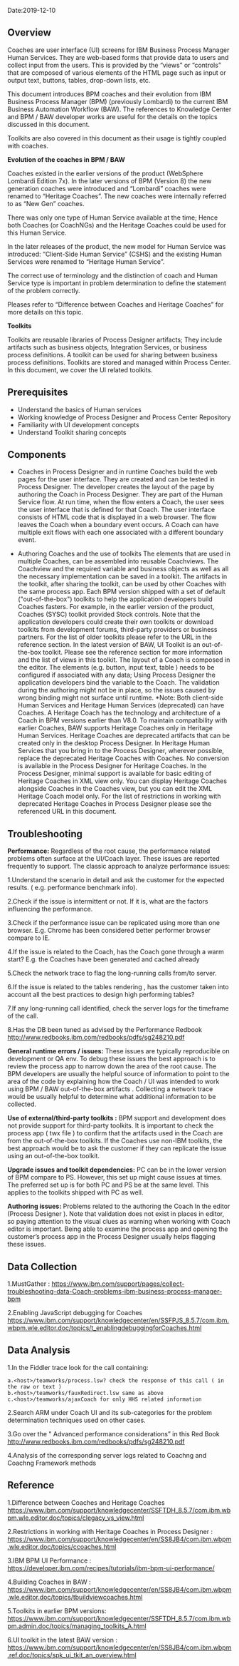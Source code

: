 Date:2019-12-10

## Overview

Coaches are user interface (UI) screens for IBM Business Process Manager Human Services. They are web-based forms that provide data to users and collect input from the users. This is provided by the “views” or “controls” that are composed of various elements of the HTML page such as input or output text, buttons, tables, drop-down lists, etc.

This document introduces BPM coaches and their evolution from IBM Business Process Manager (BPM) (previously Lombardi) to the current IBM Business Automation Workflow (BAW). The references to Knowledge Center and BPM / BAW developer works are useful for the details on the topics discussed in this document.

Toolkits are also covered in this document as their usage is tightly coupled with coaches.

**Evolution of the coaches in BPM / BAW**

Coaches existed in the earlier versions of the product (WebSphere Lombardi Edition 7x). In the later versions of BPM (Version 8) the new generation coaches were introduced and “Lombardi” coaches were renamed to “Heritage Coaches”.  The new coaches were internally referred to as “New Gen” coaches.

There was only one type of Human Service available at the time; Hence both Coaches (or CoachNGs) and the Heritage Coaches could be used for this Human Service. 

In the later releases of the product, the new model for Human Service was introduced: “Client-Side Human Service” (CSHS) and the existing Human Services were renamed to “Heritage Human Service”.

The correct use of terminology and the distinction of coach and Human Service type is important in problem determination to define the statement of the problem correctly.

Pleases refer to “Difference between Coaches and Heritage Coaches” for more details on this topic.

**Toolkits**

Toolkits are reusable libraries of Process Designer artifacts; They include artifacts such as business objects, Integration Services, or business process definitions. A toolkit can be used for sharing between business process definitions. Toolkits are stored and managed within Process Center. In this document, we cover the UI related toolkits.

## Prerequisites

* Understand the basics of Human services
* Working knowledge of Process Designer and Process Center Repository
* Familiarity with UI development concepts
* Understand Toolkit sharing concepts

## Components

* Coaches in Process Designer and in runtime
Coaches build the web pages for the user interface. They are created and can be tested in Process Designer. The developer creates the layout of the page by authoring the Coach in Process Designer.
They are part of the Human Service flow. At run time, when the flow enters a Coach, the user sees the user interface that is defined for that Coach. The user interface consists of HTML code that is displayed in a web browser. The flow leaves the Coach when a boundary event occurs. A Coach can have multiple exit flows with each one associated with a different boundary event.

* Authoring Coaches and the use of toolkits
The elements that are used in multiple Coaches, can be assembled into reusable Coachviews. The Coachview and the required variable and business objects as well as all the necessary implementation can be saved in a toolkit. The artifacts in the toolkit, after sharing the toolkit, can be used by other Coaches with the same process app.
Each BPM version shipped with a set of default ("out-of-the-box") toolkits to help the application developers build Coaches fasters.
For example, in the earlier version of the product, Coaches (SYSC) toolkit provided Stock controls. Note that the application developers could create their own toolkits or download toolkits from development forums, third-party providers or business partners. For the list of older toolkits please refer to the URL in the reference section.
In the latest version of BAW, UI Toolkit is an out-of-the-box toolkit. Please see the reference section for more information and the list of views in this toolkit.
The layout of a Coach is composed in the editor. The elements (e.g. button, input text, table ) needs to be configured if associated with any data; Using Process Designer the application developers bind the variable to the Coach. The validation during the authoring might not be in place, so the issues caused by wrong binding might not surface until runtime.
 *Note: Both client-side Human Services and Heritage Human Services (deprecated) can have Coaches. A Heritage Coach has the technology and architecture of a Coach in BPM versions earlier than V8.0. To maintain compatibility with earlier Coaches, BAW supports Heritage Coaches only in Heritage Human Services.
Heritage Coaches are deprecated artifacts that can be created only in the desktop Process Designer. In Heritage Human Services that you bring in to the Process Designer, wherever possible, replace the deprecated Heritage Coaches with Coaches. No conversion is available in the Process Designer for Heritage Coaches.
In the Process Designer, minimal support is available for basic editing of Heritage Coaches in XML view only. You can display Heritage Coaches alongside Coaches in the Coaches view, but you can edit the XML Heritage Coach model only.
For the list of restrictions in working with deprecated Heritage Coaches in Process Designer please see the referenced URL in this document.

## Troubleshooting

**Performance:** Regardless of the root cause, the performance related problems often surface at the UI/Coach layer. These issues are reported frequently to support.
The classic approach to analyze performance issues:

1.Understand the scenario in detail and ask the customer for the expected results. ( e.g. performance benchmark info). 

2.Check if the issue is intermittent or not. If it is, what are the factors influencing the performance.

3.Check if the performance issue can be replicated using more than one browser. E.g. Chrome has been considered better performer browser compare to IE.

4.If the issue is related to the Coach, has the Coach gone through a warm start? E.g. the Coaches have been generated and cached already

5.Check the network trace to flag the long-running calls from/to server.

6.If the issue is related to the tables rendering , has the customer taken into account all the best practices to design high performing tables?

7.If any long-running call identified, check the server logs for the timeframe of the call.

8.Has the DB been tuned as advised by the Performance Redbook http://www.redbooks.ibm.com/redbooks/pdfs/sg248210.pdf

**General runtime errors / issues:** These issues are typically reproducible on development or QA env. To debug these issues the best approach is to review the process app to narrow down the area of the root cause. The BPM developers are usually the helpful source of information to point to the area of the code by explaining how the Coach / UI was intended to work using BPM / BAW out-of-the-box artifacts . Collecting  a network trace would be usually helpful to determine what additional information to be collected. 

**Use of external/third-party toolkits :** BPM support and development does not provide support for third-party toolkits. It is important to check the process app ( twx file ) to confirm that the artifacts used in the Coach are from the out-of-the-box toolkits. If the Coaches use non-IBM toolkits, the best approach would be to ask the customer if they can replicate the issue using an out-of-the-box toolkit. 

**Upgrade issues and toolkit dependencies:** PC can be in the lower version of BPM compare to PS. However, this set up might cause issues at times. The preferred set up is for both PC and PS be at the same level. This applies to the toolkits shipped with PC as well. 

**Authoring issues:** Problems related to the authoring the Coach In the editor (Process Designer ). Note that validation does not exist in places in editor, so paying attention to the visual clues as warning when working with Coach editor is important. Being able to examine the process app and opening the customer’s process app in the Process Designer usually helps flagging these issues. 

## Data Collection

1.MustGather : https://www.ibm.com/support/pages/collect-troubleshooting-data-Coach-problems-ibm-business-process-manager-bpm

2.Enabling JavaScript debugging for Coaches
https://www.ibm.com/support/knowledgecenter/en/SSFPJS_8.5.7/com.ibm.wbpm.wle.editor.doc/topics/t_enablingdebuggingforCoaches.html

## Data Analysis

<p>1.In the Fiddler trace look for the call containing:</p>

```
a.<host>/teamworks/process.lsw? check the response of this call ( in the raw or text )
b.<host>/teamworks/fauxRedirect.lsw same as above
c.<host>/teamworks/ajaxCoach for only HHS related information
```
2.Search ARM under Coach UI and its sub-categories for the problem determination techniques used on other cases. 

3.Go over the " Advanced performance considerations” in this Red Book http://www.redbooks.ibm.com/redbooks/pdfs/sg248210.pdf

4.Analysis of the corresponding server logs related to Coachng and Coachng Framework methods

## Reference

1.Difference between Coaches and Heritage Coaches https://www.ibm.com/support/knowledgecenter/SSFTDH_8.5.7/com.ibm.wbpm.wle.editor.doc/topics/clegacy_vs_view.html

2.Restrictions in working with Heritage Coaches in Process Designer : https://www.ibm.com/support/knowledgecenter/en/SS8JB4/com.ibm.wbpm.wle.editor.doc/topics/ccoaches.html

3.IBM BPM UI Performance : https://developer.ibm.com/recipes/tutorials/ibm-bpm-ui-performance/

4.Building Coaches in BAW : https://www.ibm.com/support/knowledgecenter/en/SS8JB4/com.ibm.wbpm.wle.editor.doc/topics/tbuildviewcoaches.html

5.Toolkits in earlier BPM versions: https://www.ibm.com/support/knowledgecenter/SSFTDH_8.5.7/com.ibm.wbpm.admin.doc/topics/managing_toolkits_A.html

6.UI toolkit in the latest BAW version : https://www.ibm.com/support/knowledgecenter/en/SS8JB4/com.ibm.wbpm.ref.doc/topics/spk_ui_tkit_an_overview.html

